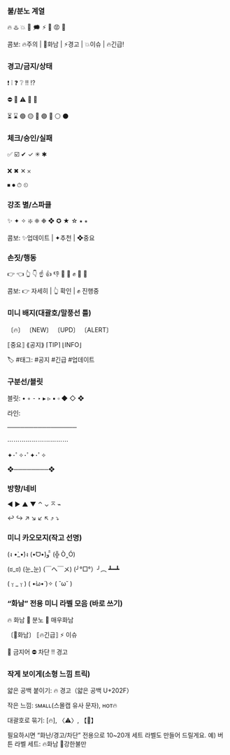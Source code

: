 ### 불/분노 계열

🔥 ♨️ 💥 💢 🗯️ ⚡ 🤬 😡 😤

콤보: 🔥주의 | 💢화남 | ⚡경고 | 💥이슈 | 🔥긴급!

### 경고/금지/상태

❗ ❕ ❓ ❔ ‼️ ⁉️

⛔ 🚫 ⚠️ 🔺 🔻

⏳ ⌛ 🟢 🟡 🔴 🟣 🔵 ⚪ ⚫

### 체크/승인/실패

✅ ☑️ ✔︎ ✓ ✳︎ ✱

❌ ✖︎ ✕ 𐄂

⏹ ⏺ ⏱ ⏲

### 강조 별/스파클

✨ ✦ ✧ ❇️ ❈ ❉ ❖ ✪ ★ ☆ ⭑ ⭒

콤보: ✨업데이트 | ✦추천 | ❖중요

### 손짓/행동

👉 👈 👆 👇 ☝️ 👍 👎 🙌 👊 ✊ 🤜 🤛

콤보: 👉 자세히 | 👆 확인 | ✊ 진행중

### 미니 배지(대괄호/말풍선 틀)

〔🔥〕 〔NEW〕 〔UPD〕 〔ALERT〕

⟦중요⟧ ⟪공지⟫ ⌈TIP⌉ ⌊INFO⌋

🏷️ #태그: #공지 #긴급 #업데이트

### 구분선/블릿

블릿: • ◦ ⁃ ‣ ▸ ▹ ▪ ▫ ◆ ◇ ❖

라인:

────────────────

⋯⋯⋯⋯⋯⋯⋯⋯⋯⋯

✦･ﾟ✧･ﾟ✦･ﾟ✧

❖────────❖

### 방향/네비

◀ ▶ ▲ ▼ ⌃ ⌄ ⌅ ⌁

↩︎ ↪︎ ↗︎ ↘︎ ↙︎ ↖︎ ⤴︎ ⤵︎

### 미니 카오모지(작고 선명)

(ง •̀_•́)ง (•̀ᗜ•́)و ̑̑ (╬ Ò‸Ó)

(ಠ_ಠ) (눈_눈) (￣へ￣メ) (╯°□°）╯︵ ┻━┻

( ᵕ̩̩ _ ᵕ̩̩ ) ( •̀ω•́ )✧ ( ˘ω˘ )

### “화남” 전용 미니 라벨 모음 (바로 쓰기)

🔥 화남 💢 분노 🤬 매우화남

〔💢화남〕 ⟦🔥긴급⟧ ⚡ 이슈

🚫 금지어 ⛔ 차단 ‼️ 경고

### 작게 보이게(소형 느낌 트릭)

얇은 공백 붙이기: 🔥 경고（얇은 공백 U+202F）

작은 느낌: ꜱᴍᴀʟʟ(스몰캡 유사 문자), ʜᴏᴛ🔥

대괄호로 묶기: [🔥], 〈⚠️〉, 【💢】

필요하시면 “화난/경고/차단” 전용으로 10~20개 세트 라벨도 만들어 드릴게요.
예) 버튼 라벨 세트: 🔥화남 💢강한불만
